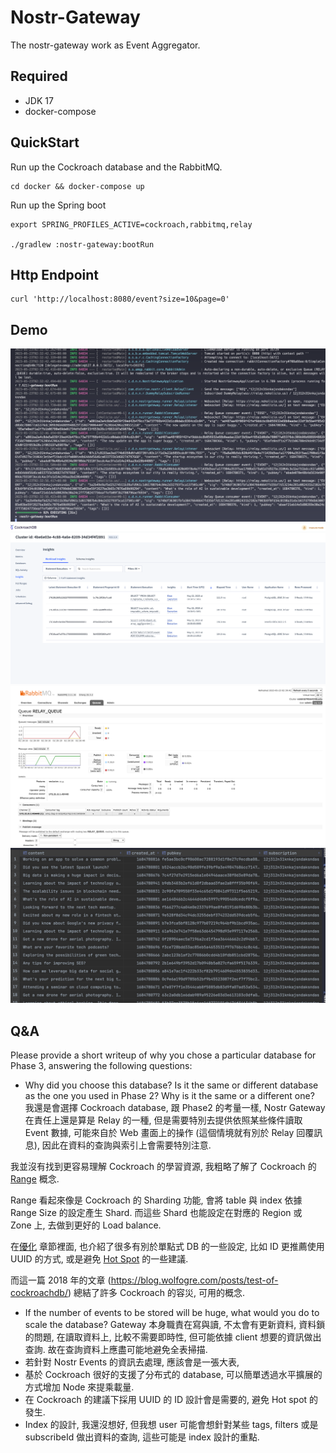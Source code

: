 # Nostr-Gateway
The nostr-gateway work as Event Aggregator.

## Required
* JDK 17
* docker-compose

## QuickStart
Run up the Cockroach database and the RabbitMQ.
```shell
cd docker && docker-compose up
```

Run up the Spring boot
```shell
export SPRING_PROFILES_ACTIVE=cockroach,rabbitmq,relay

./gradlew :nostr-gateway:bootRun 
```

## Http Endpoint
```shell
curl 'http://localhost:8080/event?size=10&page=0'
```

## Demo
![demo](../doc/demo-1.png)
![cockroachdb](../doc/cockraochdb.png)
![rabbitmq](../doc/rabbitmq.png)
![selectdb](../doc/selectdb.png)

## Q&A
Please provide a short writeup of why you chose a particular database for Phase 3, answering the following questions:
* Why did you choose this database? Is it the same or different database as the one you used in Phase 2? Why is it 
the same or a different one?
我還是會選擇 Cockroach database, 跟 Phase2 的考量一樣, Nostr Gateway 在責任上還是算是 Relay 的一種, 但是需要特別去提供依照某些條件讀取 Event 數據, 可能來自於 Web 畫面上的操作 (這個情境就有別於 Relay 回覆訊息), 
因此在資料的查詢與索引上會需要特別注意.

我並沒有找到更容易理解 Cockroach 的學習資源, 我粗略了解了 Cockroach 的 [Range](https://www.cockroachlabs.com/docs/v23.1/architecture/glossary#range) 概念.

Range 看起來像是 Cockroach 的 Sharding 功能, 會將 table 與 index 依據 Range Size 的設定產生 Shard. 而這些 Shard 也能設定在對應的 Region 或 Zone 上,
去做到更好的 Load balance.

在[優化](https://www.cockroachlabs.com/docs/v23.1/performance-best-practices-overview.html) 章節裡面, 也介紹了很多有別於單點式 DB 的一些設定, 比如 ID 更推薦使用 UUID 的方式, 或是避免 [Hot Spot](https://www.cockroachlabs.com/docs/v23.1/performance-best-practices-overview.html#hot-spots) 的一些建議.

而這一篇 2018 年的文章 (https://blog.wolfogre.com/posts/test-of-cockroachdb/) 總結了許多 Cockroach 的容災, 可用的概念.

* If the number of events to be stored will be huge, what would you do to scale the database?
Gateway 本身職責在寫與讀, 不太會有更新資料, 資料鎖的問題, 在讀取資料上, 比較不需要即時性, 但可能依據 client 想要的資訊做出查詢. 故在查詢資料上應盡可能地避免全表掃描.
* 若針對 Nostr Events 的資訊去處理, 應該會是一張大表,
* 基於 Cockroach 很好的支援了分布式的 database, 可以簡單透過水平擴展的方式增加 Node 來提乘載量.
* 在 Cockroach 的建議下採用 UUID 的 ID 設計會是需要的, 避免 Hot spot 的發生.
* Index 的設計, 我還沒想好, 但我想 user 可能會想針對某些 tags, filters 或是 subscribeId 做出資料的查詢, 這些可能是 index 設計的重點.